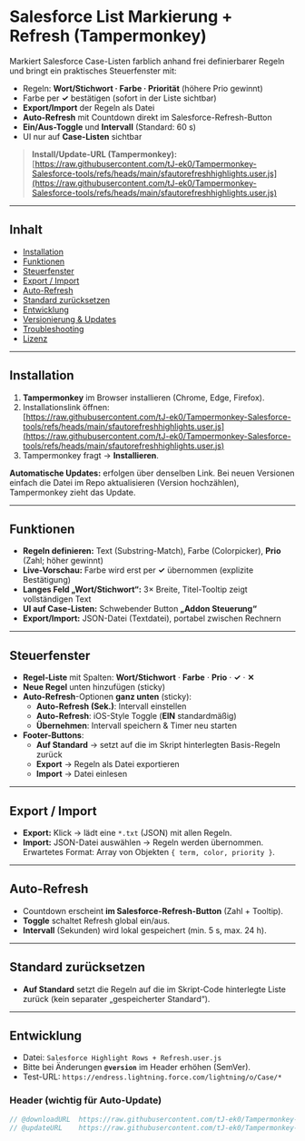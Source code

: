 # Salesforce List Markierung + Refresh (Tampermonkey)

Markiert Salesforce Case-Listen farblich anhand frei definierbarer Regeln und bringt ein praktisches Steuerfenster mit:
- Regeln: **Wort/Stichwort · Farbe · Priorität** (höhere Prio gewinnt)
- Farbe per **✓** bestätigen (sofort in der Liste sichtbar)
- **Export/Import** der Regeln als Datei
- **Auto-Refresh** mit Countdown direkt im Salesforce-Refresh-Button
- **Ein/Aus-Toggle** und **Intervall** (Standard: 60 s)
- UI nur auf **Case-Listen** sichtbar

> **Install/Update-URL (Tampermonkey):**  
> [https://raw.githubusercontent.com/tJ-ek0/Tampermonkey-Salesforce-tools/refs/heads/main/sfautorefreshhighlights.user.js](https://raw.githubusercontent.com/tJ-ek0/Tampermonkey-Salesforce-tools/refs/heads/main/sfautorefreshhighlights.user.js)

---

## Inhalt
- [Installation](#installation)
- [Funktionen](#funktionen)
- [Steuerfenster](#steuerfenster)
- [Export / Import](#export--import)
- [Auto-Refresh](#auto-refresh)
- [Standard zurücksetzen](#standard-zurücksetzen)
- [Entwicklung](#entwicklung)
- [Versionierung & Updates](#versionierung--updates)
- [Troubleshooting](#troubleshooting)
- [Lizenz](#lizenz)

---

## Installation

1. **Tampermonkey** im Browser installieren (Chrome, Edge, Firefox).
2. Installationslink öffnen:  
   [https://raw.githubusercontent.com/tJ-ek0/Tampermonkey-Salesforce-tools/refs/heads/main/sfautorefreshhighlights.user.js](https://raw.githubusercontent.com/tJ-ek0/Tampermonkey-Salesforce-tools/refs/heads/main/sfautorefreshhighlights.user.js)
3. Tampermonkey fragt -> **Installieren**.

**Automatische Updates:** erfolgen über denselben Link. Bei neuen Versionen einfach die Datei im Repo aktualisieren (Version hochzählen), Tampermonkey zieht das Update.

---

## Funktionen

- **Regeln definieren:** Text (Substring-Match), Farbe (Colorpicker), **Prio** (Zahl; höher gewinnt)
- **Live-Vorschau:** Farbe wird erst per **✓** übernommen (explizite Bestätigung)
- **Langes Feld „Wort/Stichwort“:** 3× Breite, Titel-Tooltip zeigt vollständigen Text
- **UI auf Case-Listen:** Schwebender Button **„Addon Steuerung“**
- **Export/Import:** JSON-Datei (Textdatei), portabel zwischen Rechnern

---

## Steuerfenster

- **Regel-Liste** mit Spalten: **Wort/Stichwort** · **Farbe** · **Prio** · **✓** · **✕**
- **Neue Regel** unten hinzufügen (sticky)
- **Auto-Refresh**-Optionen **ganz unten** (sticky):
  - **Auto-Refresh (Sek.)**: Intervall einstellen
  - **Auto-Refresh**: iOS-Style Toggle (**EIN** standardmäßig)
  - **Übernehmen**: Intervall speichern & Timer neu starten
- **Footer-Buttons**:  
  - **Auf Standard** → setzt auf die im Skript hinterlegten Basis-Regeln zurück  
  - **Export** → Regeln als Datei exportieren  
  - **Import** → Datei einlesen

---

## Export / Import

- **Export:** Klick → lädt eine `*.txt` (JSON) mit allen Regeln.
- **Import:** JSON-Datei auswählen → Regeln werden übernommen.  
  Erwartetes Format: Array von Objekten `{ term, color, priority }`.

---

## Auto-Refresh

- Countdown erscheint **im Salesforce-Refresh-Button** (Zahl + Tooltip).
- **Toggle** schaltet Refresh global ein/aus.
- **Intervall** (Sekunden) wird lokal gespeichert (min. 5 s, max. 24 h).

---

## Standard zurücksetzen

- **Auf Standard** setzt die Regeln auf die im Skript-Code hinterlegte Liste zurück (kein separater „gespeicherter Standard“).

---

## Entwicklung

- Datei: `Salesforce Highlight Rows + Refresh.user.js`
- Bitte bei Änderungen **`@version`** im Header erhöhen (SemVer).
- Test-URL: `https://endress.lightning.force.com/lightning/o/Case/*`

### Header (wichtig für Auto-Update)
```js
// @downloadURL  https://raw.githubusercontent.com/tJ-ek0/Tampermonkey-Salesforce-tools/main/Salesforce%20Highlight%20Rows%20%2B%20Refresh.user.js
// @updateURL    https://raw.githubusercontent.com/tJ-ek0/Tampermonkey-Salesforce-tools/main/Salesforce%20Highlight%20Rows%20%2B%20Refresh.user.js
